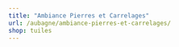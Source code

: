 ```yaml
---
title: "Ambiance Pierres et Carrelages"
url: /aubagne/ambiance-pierres-et-carrelages/
shop: tuiles
---
```

